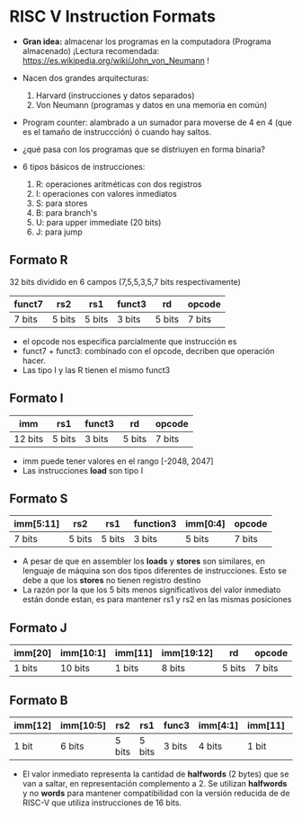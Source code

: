 # RISC V Instruction Formats
- **Gran idea:** almacenar los programas en la computadora (Programa almacenado)
¡Lectura recomendada: https://es.wikipedia.org/wiki/John_von_Neumann !
- Nacen dos grandes arquitecturas:
    1. Harvard (instrucciones y datos separados)
    2. Von Neumann (programas y datos en una memoria en común)
    
- Program counter: alambrado a un sumador para moverse de 4 en 4 (que es el tamaño de instruccción) ó cuando hay saltos.
- ¿qué pasa con los programas que se distriuyen en forma binaria?
- 6 tipos básicos de instrucciones:
    1. R: operaciones aritméticas con dos registros
    2. I: operaciones con valores inmediatos
    3. S: para stores
    4. B: para branch's
    5. U: para upper immediate (20 bits)
    6. J: para jump
## Formato R
32 bits dividido en 6 campos (7,5,5,3,5,7 bits respectivamente)

funct7|rs2|rs1|funct3|rd|opcode
--|--|--|--|--|--
7 bits | 5 bits | 5 bits | 3 bits | 5 bits | 7 bits

- el opcode nos especifica parcialmente que instrucción es
- funct7 + funct3: combinado con el opcode, decriben que operación hacer.
- Las tipo I y las R tienen el mismo funct3
## Formato I
imm | rs1 | funct3 | rd | opcode
--|--|--|--|--
12 bits | 5 bits | 3 bits | 5 bits | 7 bits

- imm puede tener valores en el rango [-2048, 2047]
- Las instrucciones **load** son tipo I

## Formato S
imm[5:11]|rs2|rs1|function3|imm[0:4]|opcode
--|--|--|--|--|--
7 bits | 5 bits | 5 bits | 3 bits | 5 bits | 7 bits

- A pesar de que en assembler los **loads** y **stores** son similares, en lenguaje de máquina son dos tipos diferentes de instrucciones. Esto se debe a que los **stores** no tienen registro destino
- La razón por la que los 5 bits menos significativos del valor inmediato están donde estan, es para mantener rs1 y rs2 en las mismas posiciones

## Formato J
imm[20] | imm[10:1] | imm[11] | imm[19:12] | rd | opcode
--|--|--|--|--|--
1 bits | 10 bits | 1 bits | 8 bits | 5 bits | 7 bits

## Formato B
imm[12] | imm[10:5] | rs2 | rs1 | func3 | imm[4:1] | imm[11] | opcode
--|--|--|--|--|--|--|--
1 bit | 6 bits| 5 bits | 5 bits | 3 bits | 4 bits | 1 bit | 7 bits

- El valor inmediato representa la cantidad de **halfwords** (2 bytes) que se van a saltar, en representación complemento a 2. Se utilizan **halfwords** y no **words** para mantener compatibilidad con la versión reducida de de RISC-V que utiliza instrucciones de 16 bits.

